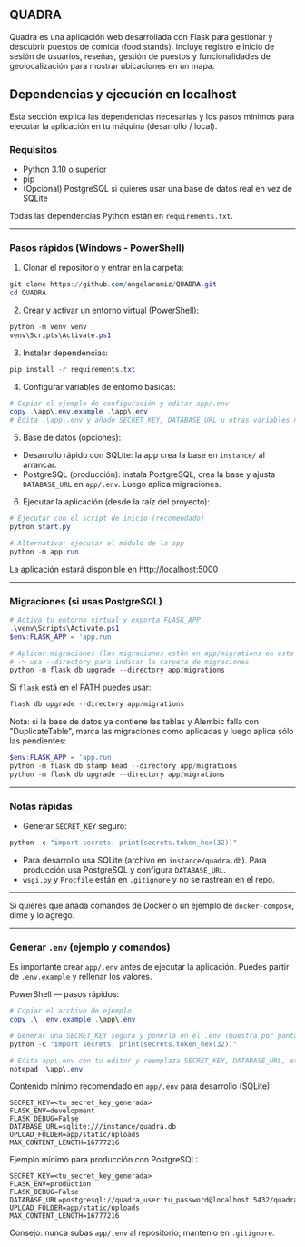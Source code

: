 ## QUADRA

Quadra es una aplicación web desarrollada con Flask para gestionar y descubrir puestos de comida (food stands). Incluye registro e inicio de sesión de usuarios, reseñas, gestión de puestos y funcionalidades de geolocalización para mostrar ubicaciones en un mapa.

## Dependencias y ejecución en localhost

Esta sección explica las dependencias necesarias y los pasos mínimos para ejecutar la aplicación en tu máquina (desarrollo / local).

### Requisitos
- Python 3.10 o superior
- pip
- (Opcional) PostgreSQL si quieres usar una base de datos real en vez de SQLite

Todas las dependencias Python están en `requirements.txt`.

---

### Pasos rápidos (Windows - PowerShell)

1) Clonar el repositorio y entrar en la carpeta:

```powershell
git clone https://github.com/angelaramiz/QUADRA.git
cd QUADRA
```

2) Crear y activar un entorno virtual (PowerShell):

```powershell
python -m venv venv
venv\Scripts\Activate.ps1
```

3) Instalar dependencias:

```powershell
pip install -r requirements.txt
```

4) Configurar variables de entorno básicas:

```powershell
# Copiar el ejemplo de configuración y editar app/.env
copy .\app\.env.example .\app\.env
# Edita .\app\.env y añade SECRET_KEY, DATABASE_URL u otras variables necesarias
```

5) Base de datos (opciones):

- Desarrollo rápido con SQLite: la app crea la base en `instance/` al arrancar.
- PostgreSQL (producción): instala PostgreSQL, crea la base y ajusta `DATABASE_URL` en `app/.env`. Luego aplica migraciones.

6) Ejecutar la aplicación (desde la raíz del proyecto):

```powershell
# Ejecutar con el script de inicio (recomendado)
python start.py

# Alternativa: ejecutar el módulo de la app
python -m app.run
```

La aplicación estará disponible en http://localhost:5000

---

### Migraciones (si usas PostgreSQL)

```powershell
# Activa tu entorno virtual y exporta FLASK_APP
.\venv\Scripts\Activate.ps1
$env:FLASK_APP = 'app.run'

# Aplicar migraciones (las migraciones están en app/migrations en este repo)
# -> usa --directory para indicar la carpeta de migraciones
python -m flask db upgrade --directory app/migrations
```

Si `flask` está en el PATH puedes usar:

```powershell
flask db upgrade --directory app/migrations
```

Nota: si la base de datos ya contiene las tablas y Alembic falla con "DuplicateTable",
marca las migraciones como aplicadas y luego aplica sólo las pendientes:

```powershell
$env:FLASK_APP = 'app.run'
python -m flask db stamp head --directory app/migrations
python -m flask db upgrade --directory app/migrations
```

---

### Notas rápidas
- Generar `SECRET_KEY` seguro:

```powershell
python -c "import secrets; print(secrets.token_hex(32))"
```

- Para desarrollo usa SQLite (archivo en `instance/quadra.db`). Para producción usa PostgreSQL y configura `DATABASE_URL`.
- `wsgi.py` y `Procfile` están en `.gitignore` y no se rastrean en el repo.

---

Si quieres que añada comandos de Docker o un ejemplo de `docker-compose`, dime y lo agrego.

---

### Generar `.env` (ejemplo y comandos)

Es importante crear `app/.env` antes de ejecutar la aplicación. Puedes partir de `.env.example` y rellenar los valores.

PowerShell — pasos rápidos:

```powershell
# Copiar el archivo de ejemplo
copy .\ .env.example .\app\.env

# Generar una SECRET_KEY segura y ponerla en el .env (muestra por pantalla)
python -c "import secrets; print(secrets.token_hex(32))"

# Edita app\.env con tu editor y reemplaza SECRET_KEY, DATABASE_URL, etc.
notepad .\app\.env
```

Contenido mínimo recomendado en `app/.env` para desarrollo (SQLite):

```env
SECRET_KEY=<tu_secret_key_generada>
FLASK_ENV=development
FLASK_DEBUG=False
DATABASE_URL=sqlite:///instance/quadra.db
UPLOAD_FOLDER=app/static/uploads
MAX_CONTENT_LENGTH=16777216
```

Ejemplo mínimo para producción con PostgreSQL:

```env
SECRET_KEY=<tu_secret_key_generada>
FLASK_ENV=production
FLASK_DEBUG=False
DATABASE_URL=postgresql://quadra_user:tu_password@localhost:5432/quadra_db
UPLOAD_FOLDER=app/static/uploads
MAX_CONTENT_LENGTH=16777216
```

Consejo: nunca subas `app/.env` al repositorio; mantenlo en `.gitignore`.

